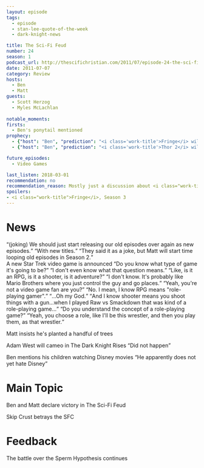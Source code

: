 ```yaml
---
layout: episode
tags:
  - episode
  - stan-lee-quote-of-the-week
  - dark-knight-news 

title: The Sci-Fi Feud
number: 24
season: 1
podcast_url: http://thescifichristian.com/2011/07/episode-24-the-sci-fi-feud/
date: 2011-07-07
category: Review
hosts:
  - Ben
  - Matt
guests:
  - Scott Herzog
  - Myles McLachlan
  
notable_moments:
firsts: 
  - Ben's ponytail mentioned
prophecy: 
  - {"host": "Ben", "prediction": "<i class='work-title'>Fringe</i> will not add a third alternate universe", "veracity": true, "comments": "The villain tried to create a third alternate universe, but was unsuccessful"}
  - {"host": "Ben", "prediction": "<i class='work-title'>Thor 2</i> will be terrible", "veracity": true, "comments": "At 66% on Rotten Tomatoes, it's currently the lowest-ranked Marvel movie)"}

future_episodes:
  - Video Games

last_listen: 2018-03-01
recommendation: no
recommendation_reason: Mostly just a discussion about <i class="work-title">Fringe</i>
spoilers:
- <i class="work-title">Fringe</i>, Season 3
---
```

# News
<div class="quote">
  <q class="matt">(joking) We should just start releasing our old episodes over again as new episodes.</q>
  <q class="ben">With new titles.</q>
  <q class="archivist">They said it as a joke, but Matt will start time looping old episodes in Season 2.</q>
</div>

<div class="quote">
  <span class="quote-context tag is-size-6">A new Star Trek video game is announced</span>
  <q class="ben">Do you know what type of game it's going to be?</q>
  <q class="matt">I don't even know what that question means.</q>
  <q class="ben">Like, is it an RPG, is it a shooter, is it adventure?</q>
  <q class="matt">I don't know. It's probably like Mario Brothers where you just control the guy and go places.</q>
  <q class="ben">Yeah, you're not a video game fan are you?</q>
  <q class="matt">No. I mean, I know RPG means "role-playing gamer".</q>
  <q class="ben">...Oh my God.</q>
  <q class="matt">And I know shooter means you shoot things with a gun...when I played Raw vs Smackdown that was kind of a role-playing game...</q>
  <q class="ben">Do you understand the concept of a role-playing game?</q>
  <q class="matt">Yeah, you choose a role, like I'll be this wrestler, and then you play them, as that wrestler.</q>
</div>

Matt insists he's planted a handful of trees

Adam West will cameo in The Dark Knight Rises <q class="archivist inline">Did not happen</q>

Ben mentions his children watching Disney movies <q class="archivist inline">He apparently does not yet hate Disney</q>



# Main Topic
Ben and Matt declare victory in The Sci-Fi Feud

Skip Crust betrays the SFC 



# Feedback
The battle over the Sperm Hypothesis continues
